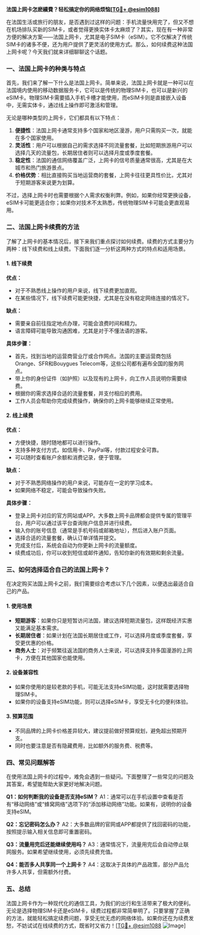 **法国上网卡怎麽續費？轻松搞定你的网络烦恼[[TG💪+ @esim1088](https://t.me/s/esim1088)]**

在法国生活或旅行的朋友，是否遇到过这样的问题：手机流量快用完了，但又不想在机场排队买新的SIM卡，或者觉得更换实体卡太麻烦了？其实，现在有一种非常方便的解决方案——法国上网卡，尤其是电子SIM卡（eSIM）。它不仅解决了传统SIM卡的诸多不便，还为用户提供了更灵活的使用方式。那么，如何续费这种法国上网卡呢？今天我们就来详细聊聊这个话题。

### 一、法国上网卡的种类与特点

首先，我们来了解一下什么是法国上网卡。简单来说，法国上网卡就是一种可以在法国境内使用的移动数据服务卡，它可以是传统的物理SIM卡，也可以是新兴的eSIM卡。物理SIM卡需要插入手机卡槽才能使用，而eSIM卡则是直接嵌入设备中，无需实体卡，通过线上操作即可激活和管理。

无论是哪种类型的上网卡，它们都具有以下特点：

1. **便捷性**：法国上网卡通常支持多个国家和地区漫游，用户只需购买一次，就能在多个国家使用。
2. **灵活性**：用户可以根据自己的需求选择不同流量套餐，比如短期旅游用户可以选择几天的流量包，长期居住者则可以选择月度或季度套餐。
3. **稳定性**：法国的通信网络覆盖广泛，上网卡的信号质量通常很高，尤其是在大城市和热门旅游景点。
4. **价格优势**：相比直接购买当地运营商的套餐，上网卡往往更具性价比，尤其对于短期游客来说更为划算。

不过，选择上网卡时也需要根据个人需求权衡利弊。例如，如果你经常更换设备，eSIM卡可能更适合你；如果你对技术不太熟悉，传统物理SIM卡可能会更直观易用。

### 二、法国上网卡续费的方法

了解了上网卡的基本情况后，接下来我们重点探讨如何续费。续费的方式主要分为两种：线下续费和线上续费。下面我们逐一分析这两种方式的特点和适用场景。

#### 1. 线下续费

**优点：**
- 对于不熟悉线上操作的用户来说，线下续费更加直观。
- 在某些情况下，线下续费可能更快捷，尤其是在没有稳定网络连接的情况下。

**缺点：**
- 需要亲自前往指定地点办理，可能会浪费时间和精力。
- 语言障碍可能导致沟通困难，尤其是对于不懂法语的游客。

**具体步骤：**
- 首先，找到当地的运营商营业厅或合作网点。法国的主要运营商包括Orange、SFR和Bouygues Telecom等，这些公司都有遍布全国的服务网点。
- 带上你的身份证件（如护照）以及现有的上网卡，向工作人员说明你需要续费。
- 根据你的需求选择合适的流量套餐，并支付相应的费用。
- 工作人员会帮助你完成续费操作，确保你的上网卡能够继续正常使用。

#### 2. 线上续费

**优点：**
- 方便快捷，随时随地都可以进行操作。
- 支持多种支付方式，如信用卡、PayPal等，付款过程安全可靠。
- 可以随时查看账户余额和消费记录，便于管理。

**缺点：**
- 对于不熟悉网络操作的用户来说，可能存在一定的学习成本。
- 如果网络不稳定，可能会导致操作失败。

**具体步骤：**
- 登录上网卡对应的官方网站或APP。大多数上网卡品牌都会提供专属的管理平台，用户可以通过该平台查询账户信息并进行续费。
- 输入你的账号信息（通常是手机号码或邮箱地址），然后进入账户页面。
- 选择合适的流量套餐，确认订单详情并提交。
- 完成支付后，系统会自动为你更新上网卡的流量额度。
- 续费成功后，你可以收到短信或邮件通知，告知你新的有效期和剩余流量。

### 三、如何选择适合自己的法国上网卡？

在决定购买法国上网卡之前，我们需要综合考虑以下几个因素，以便选出最适合自己的产品。

#### 1. 使用场景

- **短期游客**：如果你只是短暂访问法国，建议选择短期流量包，这样既经济实惠又能满足基本需求。
- **长期居住者**：如果计划在法国长期居住或工作，可以选择月度或季度套餐，享受更优惠的价格。
- **商务人士**：对于频繁往返法国的商务人士来说，可以选择支持多国漫游的上网卡，方便在其他国家也能使用。

#### 2. 设备兼容性

- 如果你使用的是较老款的手机，可能无法支持eSIM功能，这时就需要选择物理SIM卡。
- 如果你的设备支持eSIM功能，则可以选择eSIM卡，享受无卡化的便利体验。

#### 3. 预算范围

- 不同品牌的上网卡价格差异较大，建议提前做好预算规划，避免超出预期开支。
- 同时也要注意是否有隐藏费用，比如额外的服务费、税费等。

### 四、常见问题解答

在使用法国上网卡的过程中，难免会遇到一些疑问。下面整理了一些常见的问题及其答案，希望能帮助大家更好地解决问题。

**Q1：如何判断我的设备是否支持eSIM？**
A1：通常可以在手机设置中查看是否有“移动网络”或“蜂窝网络”选项下的“添加移动网络”功能。如果有，说明你的设备支持eSIM。

**Q2：忘记密码怎么办？**
A2：大多数品牌的官网或APP都提供了找回密码的功能，按照提示输入相关信息即可重置密码。

**Q3：流量用完后还能继续使用吗？**
A3：通常情况下，流量用完后会自动停止联网服务。如果希望继续使用，必须先续费充值。

**Q4：能否多人共享同一个上网卡？**
A4：这取决于具体的产品政策，部分产品允许多人共享，但需额外付费。

### 五、总结

法国上网卡作为一种现代化的通信工具，为我们的出行和生活带来了极大的便利。无论是选择物理SIM卡还是eSIM卡，续费过程都非常简单明了。只要掌握了正确的方法，就能轻松搞定续费问题，享受无忧无虑的网络体验。如果你还在为续费发愁，不妨试试在线续费的方式，既省时又省力！[[TG💪+ @esim1088](https://t.me/s/esim1088) ![Image](https://i.postimg.cc/4NQfJmqS/Snipaste-2025-05-13-00-14-12.png)]